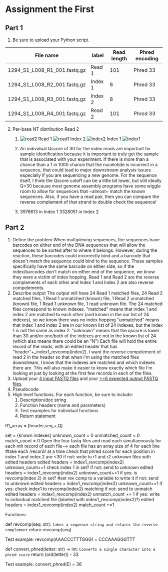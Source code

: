 # Assignment the First

## Part 1
1. Be sure to upload your Python script.

| File name | label | Read length | Phred encoding |
|---|---|---|---|
| 1294_S1_L008_R1_001.fastq.gz | Read 1 | 101 | Phred 33 |
| 1294_S1_L008_R2_001.fastq.gz | Index 1 | 8 | Phred 33 |
| 1294_S1_L008_R3_001.fastq.gz | Index 2 | 8 | Phred 33 |
| 1294_S1_L008_R4_001.fastq.gz | Read 2 | 101 | Phred 33 |

2. Per-base NT distribution
        Read 2
    1. ![read2](https://user-images.githubusercontent.com/70485602/181601893-0cd6748c-49b4-44d8-be24-a2a91d308ffb.png)
  Read 1 
![read1](https://user-images.githubusercontent.com/70485602/181601914-85f10e7a-7b4b-4e64-967d-a95c8caff659.png)
Index 2
![index2](https://user-images.githubusercontent.com/70485602/181601934-58cf008c-19a1-4f93-82ae-ac6b850577a5.png)
Index 1
![index1](https://user-images.githubusercontent.com/70485602/181601960-85c4790c-cda8-4555-bd18-561a972e85af.png)

    2. An individual Qscore of 30 for the index reads are important for sample identification because it is important to truly get the sample that is associated with your experiment. If there is more than a chance than a 1 in 1000 chance that the nucelotide is incorrect in a sequence, that could lead to major downstream analysis issues especially if you are sequencing a new genome. For the sequence itself, I think the Qscore cutoff can be a little bit lower, but still ideally Q>30 because most genome assembly programs have some wiggle room to allow for sequences that ~almost~ match the known sequences. Also, if you have a read pair, then you can compare the reverse complement of that strand to double check the sequence! 
    3. 3976613 in Index 1
       3328051 in Index 2
    
## Part 2
1. Define the problem
When multiplexing sequences, the sequences have barcodes on either end of the DNA sequences that will allow the sequences to be sorted after to where it belongs. However, during the reaction, these barcodes could incorrectly bind and a barcode that doesn't match the sequence could bind to the sequence. These samples specifically have the same barcode on either side, so if the index/barcodes don't match on either end of the sequence, we know they were a victim of index hopping. Read 1 and Read 2 are the reverse complements of each other and Index 1 and Index 2 are also reverse compelements. 
2. Describe output
The output will have 24 Read 1 matched files, 24 Read 2 matched files, 1 Read 1 unmatched (known) file, 1 Read 2 unmatched (known) file, 1 Read 1 unknown file, 1 read unknown file. The 24 matched files correspond to known indexes. 
"matched" means that index 1 and index 2 are matched to each other (and known in the our list of 24 indexes), so we know there was no index hopping
"unmatched" means that index 1 and index 2 are in our known list of 24 indexes, but the index 1 is not the same as index 2. 
"unknown" means that the qscore is lower than 30 and/or one/both of the indexes are not in the known list of 24 (which also means there could be an "N")
Each file will hold the entire record of the reads, with an edited header that has "header"+_index1_revcomp(index2). I want the reverse compelement of read 2 in the header so that when I'm using the matched files downstream, I know that the indexes are matched and which indexes there are. This will also make it easier to know exactly which file I'm looking at just by looking at the first few records in each of the files. 
3. Upload your [4 input FASTQ files](../TEST-input_FASTQ) and your [>=6 expected output FASTQ files](../TEST-output_FASTQ).
4. Pseudocode
5. High level functions. For each function, be sure to include:
    1. Description/doc string
    2. Function headers (name and parameters)
    3. Test examples for individual functions
    4. Return statement


R1_array = [header,seq,+,Q]

set = {known indexes}
unknown_count = 0
unmatched_count = 0
match_count = 0
Open the four fastq files and read each simultaenously
    for each nth record of each file--> each file has an array size of 4 for each line #take each /record/ at a time
        check that phred score for each position in index 1 and index 2 are <30 
            if not: write to r1 and r2 unknown files with edited headers
                edited headers = index1_revcomp(index2)
                unknown_count+=1
        check index 1 in set?
            if not: send to unknown
                edited headers = index1_revcomp(index2)
                unknown_count+=1
            if yes: is revcomp(index 2) in set?  #set rev comp to a variable to write it
                if not: send to unknown
                    edited headers = index1_revcomp(index2)
                    unknown_count+=1
                if yes: check index1 to revcomp(index2) matching
                    if not: send to unmatch
                        edited headers = index1_revcomp(index2)
                        unmatch_count += 1
                    if yes: write to individual matched file (labeled with index1_revcomp(index2)?)
                        edited headers = index1_revcomp(index2) 
                        match_count +=1 






Functions: 

def revcomp(seq: str): 
    ```takes a sequence string and returns the reverse complement``` 
    return revcomp(seq)

Test example: revcomp(AAACCCTTTGGG) = CCCAAAGGGTTT

def convert_phred(letter: str) -> int:
    ```Converts a single character into a phred score```
    return (ord(letter)) - 33

Test example: convert_phred(E) = 36



